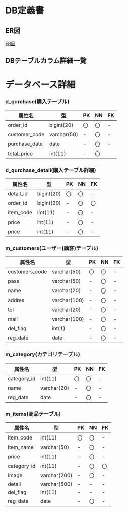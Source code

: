 # DB定義書
## ER図
[ER図]( https://github.com/Aso2001165/2021sys-design/blob/main/ER_all.md "ER図はこちら" )


## DBテーブルカラム詳細一覧


# データベース詳細


### d_qurchase(購入テーブル)
|属性名|型|PK|NN|FK|
|---|---|---|---|---|
|order_id|bigint(20)|〇|〇|-|
|customer_code|varchar(50)|-|〇|-|
|purchase_date|date|-|〇|-|
|total_price|int(11)|-|〇|

### d_qurchase_detail(購入テーブル詳細)
|属性名|型|PK|NN|FK|
|---|---|---|---|---|
|detail_id|bigint(20)|〇|〇|-|
|order_id|bigint(20)|-|〇|〇|
|item_code|imt(11)|-|〇|-|
|price|int(11)|-|〇|-|
|price|int(11)|-|〇|-|

### m_customers(ユーザー(顧客)テーブル)
|属性名|型|PK|NN|FK|
|---|---|---|---|---|
|customers_code|varchar(50)|〇|〇|-|
|pass|varchar(50)|-|〇|-|
|name|varchar(20)|-|〇|-|
|addres|varchar(100)|-|〇|-|
|tel|varchar(20)|-|〇|-|
|mail|varchar(100)|-|〇|-|
|del_flag|int(1)|-|〇|-|
|reg_date|date|-|〇|-|

### m_category(カテゴリテーブル)
|属性名|型|PK|NN|FK|
|---|---|---|---|---|
|category_id|int(11)|〇|〇|-|
|name|varchar(20)|-|〇|-|
|reg_date|date|-|〇|-|

### m_items(商品テーブル)
|属性名|型|PK|NN|FK|
|---|---|---|---|---|
|item_code|int(11)|〇|〇|-|
|item_name|varchar(50)|-|〇|-|
|price|int(11)|-|〇|-|
|category_id|int(11)|-|〇|〇|
|image|varchar(200)|-|〇|-|
|detail|varchar(500)|-|-|-|
|del_flag|int(11)|-|-|-|
|reg_date|date|-|〇|-|
